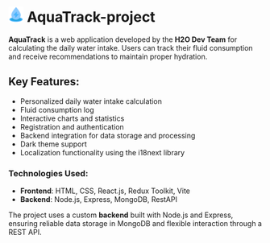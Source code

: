 # <img src="/public/aqua.png" alt="Image" width="30" height="30"> AquaTrack-project

**AquaTrack** is a web application developed by the **H2O Dev Team** for calculating the daily water
intake. Users can track their fluid consumption and receive recommendations to maintain proper
hydration.

## Key Features:

- Personalized daily water intake calculation
- Fluid consumption log
- Interactive charts and statistics
- Registration and authentication
- Backend integration for data storage and processing
- Dark theme support
- Localization functionality using the i18next library

### Technologies Used:

- **Frontend**: HTML, CSS, React.js, Redux Toolkit, Vite
- **Backend**: Node.js, Express, MongoDB, RestAPI

The project uses a custom **backend** built with Node.js and Express, ensuring reliable data storage
in MongoDB and flexible interaction through a REST API.
